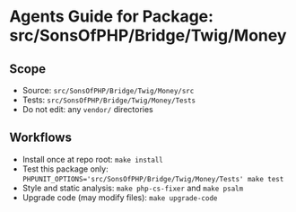# Agents Guide for Package: src/SonsOfPHP/Bridge/Twig/Money

## Scope

- Source: `src/SonsOfPHP/Bridge/Twig/Money/src`
- Tests: `src/SonsOfPHP/Bridge/Twig/Money/Tests`
- Do not edit: any `vendor/` directories

## Workflows

- Install once at repo root: `make install`
- Test this package only: `PHPUNIT_OPTIONS='src/SonsOfPHP/Bridge/Twig/Money/Tests' make test`
- Style and static analysis: `make php-cs-fixer` and `make psalm`
- Upgrade code (may modify files): `make upgrade-code`

